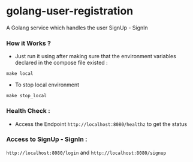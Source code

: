 # golang-user-registration
A Golang service which handles the user SignUp - SignIn

### How it Works ?
- Just run it using after making sure that the environment variables declared in the compose file existed :
```
make local
```
- To stop local environment
```
make stop_local
```
### Health Check :
- Access the Endpoint `http://localhost:8080/healthz` to get the status
### Access to SignUp - SignIn :
`http://localhost:8080/login` and `http://localhost:8080/signup`
